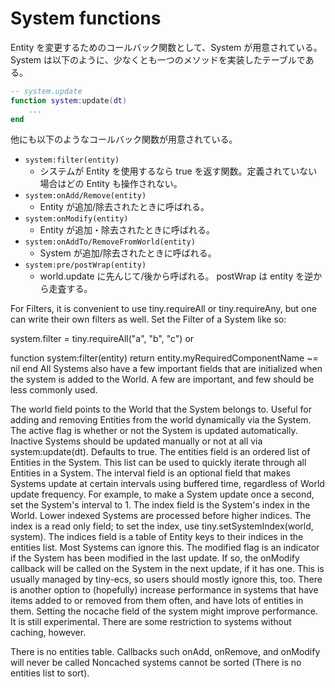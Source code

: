# System functions

Entity を変更するためのコールバック関数として、System が用意されている。
System は以下のように、少なくとも一つのメソッドを実装したテーブルである。

```lua
-- system.update
function system:update(dt)
    ...
end
```

他にも以下のようなコールバック関数が用意されている。

* `system:filter(entity)`
  * システムが Entity を使用するなら true を返す関数。定義されていない場合はどの Entity も操作されない。
* `system:onAdd/Remove(entity)`
  * Entity が追加/除去されたときに呼ばれる。
* `system:onModify(entity)`
  * Entity が追加・除去されたときに呼ばれる。
* `system:onAddTo/RemoveFromWorld(entity)`
  * System が追加/除去されたときに呼ばれる。
* `system:pre/postWrap(entity)`
  * world.update に先んじて/後から呼ばれる。
    postWrap は entity を逆から走査する。


For Filters, it is convenient to use tiny.requireAll or tiny.requireAny, but one can write their own filters as well. Set the Filter of a System like so:

system.filter = tiny.requireAll("a", "b", "c")
or

function system:filter(entity)
    return entity.myRequiredComponentName ~= nil
end
All Systems also have a few important fields that are initialized when the system is added to the World. A few are important, and few should be less commonly used.

The world field points to the World that the System belongs to. Useful for adding and removing Entities from the world dynamically via the System.
The active flag is whether or not the System is updated automatically. Inactive Systems should be updated manually or not at all via system:update(dt). Defaults to true.
The entities field is an ordered list of Entities in the System. This list can be used to quickly iterate through all Entities in a System.
The interval field is an optional field that makes Systems update at certain intervals using buffered time, regardless of World update frequency. For example, to make a System update once a second, set the System's interval to 1.
The index field is the System's index in the World. Lower indexed Systems are processed before higher indices. The index is a read only field; to set the index, use tiny.setSystemIndex(world, system).
The indices field is a table of Entity keys to their indices in the entities list. Most Systems can ignore this.
The modified flag is an indicator if the System has been modified in the last update. If so, the onModify callback will be called on the System in the next update, if it has one. This is usually managed by tiny-ecs, so users should mostly ignore this, too.
There is another option to (hopefully) increase performance in systems that have items added to or removed from them often, and have lots of entities in them. Setting the nocache field of the system might improve performance. It is still experimental. There are some restriction to systems without caching, however.

There is no entities table.
Callbacks such onAdd, onRemove, and onModify will never be called
Noncached systems cannot be sorted (There is no entities list to sort).